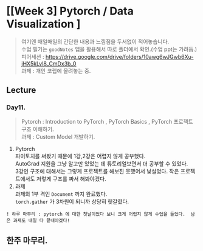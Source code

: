 ﻿
# [[Week 3] Pytorch / Data Visualization ]
> 여기엔 매일매일의 간단한 내용과 느낌점을 두서없이 적어놓습니다.  
> 수업 필기는 `goodNotes` 앱을 활용해서 따로 폴더에서 확인.(수업 ppt는 가려둠.)  
> 피어세션 : https://drive.google.com/drive/folders/10awg6wJGwb6Xu-jHX5kLvl8_CmDx3b_0  
> 과제    : 개인 코랩에 올려놓는 중.  

## Lecture
### Day11.  
> Pytorch : Introduction to PyTorch , PyTorch Basics , PyTorch 프로젝트 구조 이해하기.  
> 과제 : Custom Model 개발하기.  
1. Pytorch   
	파이토치를 써봤기 때문에 1강,2강은 어렵지 않게 공부했다.  
	AutoGrad 지원을 그냥 알고만 있었는 데 튜토리얼보면서 더 공부할 수 있었다.  
	3강인 구조에 대해서는 그렇게 프로젝트를 해보진 못했어서 낯설었다. 작은 프로젝트에서도 저렇게 구조를 짜서 해봐야겠다.  
2. 과제  
	과제의 1부 격인 `Document` 까지 완료했다.  
	`torch.gather` 가 3차원이 되니까 상당히 헷갈렸다.  
```
! 하루 마무리 : pytorch 에 대한 첫날이었다 보니 크게 어렵지 않게 수업을 들었다.  남은 과제도 내일 다 끝내야겠다!
```

## 한주 마무리.
